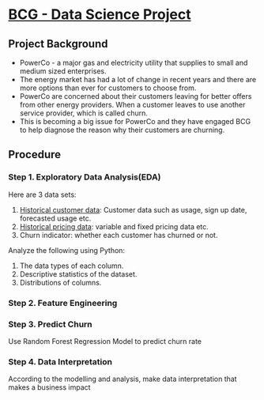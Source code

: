# [BCG - Data Science Project](https://www.theforage.com/simulations/bcg/data-science-ccdz)
## Project Background
- PowerCo - a major gas and electricity utility that supplies to small and medium sized enterprises.  
- The energy market has had a lot of change in recent years and there are more options than ever for customers to choose from.  
- PowerCo are concerned about their customers leaving for better offers from other energy providers. When a customer leaves to use another service provider, which is called churn.  
- This is becoming a big issue for PowerCo and they have engaged BCG to help diagnose the reason why their customers are churning.

## Procedure
### Step 1. Exploratory Data Analysis(EDA)
Here are 3 data sets:
1. [Historical customer data](Datasets/client_data.csv): Customer data such as usage, sign up date, forecasted usage etc.
2. [Historical pricing data](Datasets/price_data.csv): variable and fixed pricing data etc.
3. Churn indicator: whether each customer has churned or not.

Analyze the following using Python:
1. The data types of each column.
2. Descriptive statistics of the dataset.
3. Distributions of columns.

### Step 2. Feature Engineering

### Step 3. Predict Churn
Use Random Forest Regression Model to predict churn rate

### Step 4. Data Interpretation

According to the modelling and analysis, make data interpretation that makes a business impact
